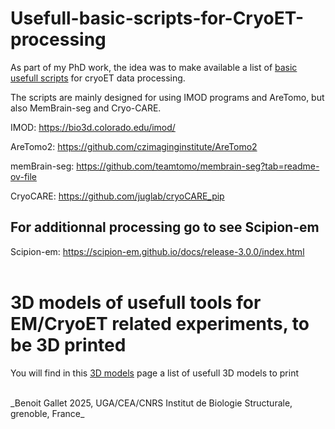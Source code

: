 # Usefull-basic-scripts-for-CryoET-processing

As part of my PhD work, the idea was to make available a list of [basic usefull scripts](./scripts) for cryoET data processing.

The scripts are mainly designed for using IMOD programs and AreTomo, but also MemBrain-seg and Cryo-CARE.

IMOD: https://bio3d.colorado.edu/imod/

AreTomo2: https://github.com/czimaginginstitute/AreTomo2

memBrain-seg: https://github.com/teamtomo/membrain-seg?tab=readme-ov-file

CryoCARE: https://github.com/juglab/cryoCARE_pip


## For additionnal processing go to see Scipion-em

Scipion-em: https://scipion-em.github.io/docs/release-3.0.0/index.html<br/>
<br/>


# 3D models of usefull tools for EM/CryoET related experiments, to be 3D printed


You will find in this [3D models](./3dmodels.md) page a list of usefull 3D models to print<br/>

<br/>
_Benoit Gallet 2025, UGA/CEA/CNRS Institut de Biologie Structurale, grenoble, France_
